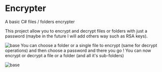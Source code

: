 # Encrypter
A basic C# files / folders encrypter

This project allow you to encrypt and decrypt files or folders with just a password (maybe in the future I will add others way such as RSA keys).

![base](https://deadman.fr/images/github/Encrypter/base.PNG)
You can choose a folder or a single file to encrypt (same for decrypt operations) and then choose a password and there you go !
You can now encrypt or decrypt a file or a folder (and all it's sub-folders)

![base](https://deadman.fr/images/github/Encrypter/filled.PNG)
